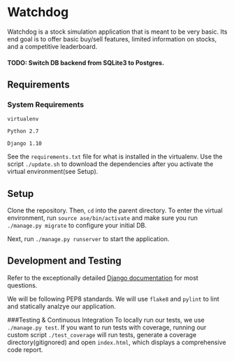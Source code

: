 # Watchdog
Watchdog is a stock simulation application that is meant to be very basic.
Its end goal is to offer basic buy/sell features, limited information on stocks, and a competitive leaderboard.
#### TODO: Switch DB backend from SQLite3 to Postgres.
## Requirements
### System Requirements
`virtualenv`

`Python 2.7`

`Django 1.10`

See the `requirements.txt` file for what is installed in the virtualenv. Use the script `./update.sh` to download the dependencies after you activate the virtual environment(see Setup).

## Setup
Clone the repository. Then, `cd` into the parent directory. To enter the virtual environment, run `source ase/bin/activate`
and make sure you run `./manage.py migrate` to configure your initial DB.

Next, run `./manage.py runserver` to start the application. 

## Development and Testing
Refer to the exceptionally detailed [Django documentation](https://docs.djangoproject.com/) for most questions.

We will be following PEP8 standards. We will use `flake8` and `pylint` to lint and statically analzye our application.

###Testing & Continuous Integration
To locally run our tests, we use `./manage.py test`. If you want to run tests with coverage, running our custom script `./test_coverage` will run tests, generate a coverage directory(gitignored) and open `index.html`, which displays a comprehensive code report.
